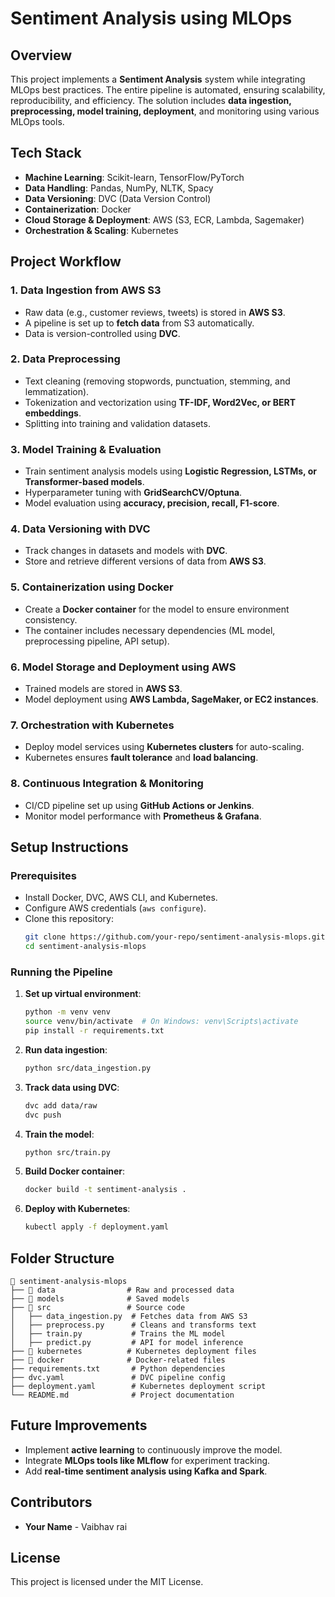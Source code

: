 # Sentiment Analysis using MLOps

## Overview
This project implements a **Sentiment Analysis** system while integrating MLOps best practices. The entire pipeline is automated, ensuring scalability, reproducibility, and efficiency. The solution includes **data ingestion, preprocessing, model training, deployment**, and monitoring using various MLOps tools.

## Tech Stack
- **Machine Learning**: Scikit-learn, TensorFlow/PyTorch
- **Data Handling**: Pandas, NumPy, NLTK, Spacy
- **Data Versioning**: DVC (Data Version Control)
- **Containerization**: Docker
- **Cloud Storage & Deployment**: AWS (S3, ECR, Lambda, Sagemaker)
- **Orchestration & Scaling**: Kubernetes

## Project Workflow

### 1. **Data Ingestion from AWS S3**
- Raw data (e.g., customer reviews, tweets) is stored in **AWS S3**.
- A pipeline is set up to **fetch data** from S3 automatically.
- Data is version-controlled using **DVC**.

### 2. **Data Preprocessing**
- Text cleaning (removing stopwords, punctuation, stemming, and lemmatization).
- Tokenization and vectorization using **TF-IDF, Word2Vec, or BERT embeddings**.
- Splitting into training and validation datasets.

### 3. **Model Training & Evaluation**
- Train sentiment analysis models using **Logistic Regression, LSTMs, or Transformer-based models**.
- Hyperparameter tuning with **GridSearchCV/Optuna**.
- Model evaluation using **accuracy, precision, recall, F1-score**.

### 4. **Data Versioning with DVC**
- Track changes in datasets and models with **DVC**.
- Store and retrieve different versions of data from **AWS S3**.

### 5. **Containerization using Docker**
- Create a **Docker container** for the model to ensure environment consistency.
- The container includes necessary dependencies (ML model, preprocessing pipeline, API setup).

### 6. **Model Storage and Deployment using AWS**
- Trained models are stored in **AWS S3**.
- Model deployment using **AWS Lambda, SageMaker, or EC2 instances**.

### 7. **Orchestration with Kubernetes**
- Deploy model services using **Kubernetes clusters** for auto-scaling.
- Kubernetes ensures **fault tolerance** and **load balancing**.

### 8. **Continuous Integration & Monitoring**
- CI/CD pipeline set up using **GitHub Actions or Jenkins**.
- Monitor model performance with **Prometheus & Grafana**.

## Setup Instructions
### Prerequisites
- Install Docker, DVC, AWS CLI, and Kubernetes.
- Configure AWS credentials (`aws configure`).
- Clone this repository:
  ```sh
  git clone https://github.com/your-repo/sentiment-analysis-mlops.git
  cd sentiment-analysis-mlops
  ```

### Running the Pipeline
1. **Set up virtual environment**:
   ```sh
   python -m venv venv
   source venv/bin/activate  # On Windows: venv\Scripts\activate
   pip install -r requirements.txt
   ```
2. **Run data ingestion**:
   ```sh
   python src/data_ingestion.py
   ```
3. **Track data using DVC**:
   ```sh
   dvc add data/raw
   dvc push
   ```
4. **Train the model**:
   ```sh
   python src/train.py
   ```
5. **Build Docker container**:
   ```sh
   docker build -t sentiment-analysis .
   ```
6. **Deploy with Kubernetes**:
   ```sh
   kubectl apply -f deployment.yaml
   ```

## Folder Structure
```
📂 sentiment-analysis-mlops
├── 📁 data                # Raw and processed data
├── 📁 models              # Saved models
├── 📁 src                 # Source code
│   ├── data_ingestion.py  # Fetches data from AWS S3
│   ├── preprocess.py      # Cleans and transforms text
│   ├── train.py           # Trains the ML model
│   ├── predict.py         # API for model inference
├── 📁 kubernetes          # Kubernetes deployment files
├── 📁 docker              # Docker-related files
├── requirements.txt       # Python dependencies
├── dvc.yaml               # DVC pipeline config
├── deployment.yaml        # Kubernetes deployment script
└── README.md              # Project documentation
```

## Future Improvements
- Implement **active learning** to continuously improve the model.
- Integrate **MLOps tools like MLflow** for experiment tracking.
- Add **real-time sentiment analysis using Kafka and Spark**.

## Contributors
- **Your Name** - Vaibhav rai

## License
This project is licensed under the MIT License.